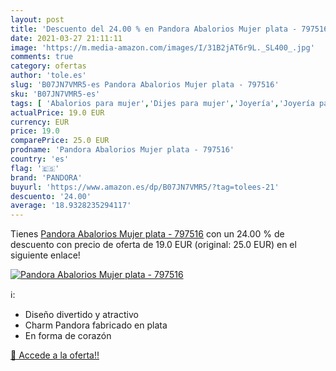 ```yaml
---
layout: post
title: 'Descuento del 24.00 % en Pandora Abalorios Mujer plata - 797516'
date: 2021-03-27 21:11:11
image: 'https://m.media-amazon.com/images/I/31B2jAT6r9L._SL400_.jpg'
comments: true
category: ofertas
author: 'tole.es'
slug: 'B07JN7VMR5-es Pandora Abalorios Mujer plata - 797516'
sku: 'B07JN7VMR5-es'
tags: [ 'Abalorios para mujer','Dijes para mujer','Joyería','Joyería para mujer','pandora', ]
actualPrice: 19.0 EUR
currency: EUR
price: 19.0
comparePrice: 25.0 EUR
prodname: 'Pandora Abalorios Mujer plata - 797516'
country: 'es'
flag: '🇪🇸'
brand: 'PANDORA'
buyurl: 'https://www.amazon.es/dp/B07JN7VMR5/?tag=tolees-21'
descuento: '24.00'
average: '18.9328235294117'
---
```


Tienes [Pandora Abalorios Mujer plata - 797516](https://www.amazon.es/dp/B07JN7VMR5/?tag=tolees-21) con un 24.00 % de descuento con precio de oferta de 19.0 EUR (original: 25.0 EUR) en el siguiente enlace!

[![Pandora Abalorios Mujer plata - 797516](https://m.media-amazon.com/images/I/31B2jAT6r9L._SL400_.jpg)](https://www.amazon.es/dp/B07JN7VMR5/?tag=tolees-21)

ℹ️:

- Diseño divertido y atractivo
- Charm Pandora fabricado en plata
- En forma de corazón

[🛒 Accede a la oferta!!](https://www.amazon.es/dp/B07JN7VMR5/?tag=tolees-21)
